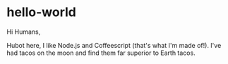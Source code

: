 # hello-world
Hi Humans,

Hubot here, I like Node.js and Coffeescript (that's what I'm made of!).
I've had tacos on the moon and find them far superior to Earth tacos.
